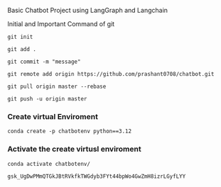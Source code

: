 Basic Chatbot Project using LangGraph and Langchain

Initial and Important Command of git

```
git init

```
```
git add .

```
```
git commit -m "message"
```
```
git remote add origin https://github.com/prashant0708/chatbot.git
```

```
git pull origin master --rebase
```
```
git push -u origin master
```

### Create virtual Enviroment

```
conda create -p chatbotenv python==3.12
```
### Activate the create virtusl enviroment
```
conda activate chatbotenv/
```

```
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
```
